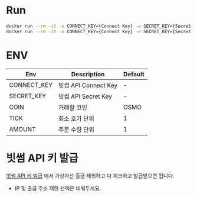 # Run

```bash
docker run --rm -it -e CONNECT_KEY={Connect Key} -e SECRET_KEY={Secret key} jjangg96/bithumb-bot:latest
docker run --rm -it -e CONNECT_KEY={Connect Key} -e SECRET_KEY={Secret key} -e COIN=OSMO -e TICK=1 -e AMOUNT=1 jjangg96/bithumb-bot:latest
```

# ENV

| Env         | Description        | Default |
|-------------|--------------------|---------|
| CONNECT_KEY | 빗썸 API Connect Key | -       |
| SECRET_KEY  | 빗썸 API Secret Key  | -       |
| COIN        | 거래할 코인             | OSMO    |
| TICK        | 최소 호가 단위           | 1       |
| AMOUNT      | 주문 수량 단위           | 1       |

# 빗썸 API 키 발급

[빗썸 API 키 발급](https://www.bithumb.com/react/api-support/management-api) 에서 가상자산 출금 제외하고 다 체크하고 발급받으면 됩니다.

* IP 및 출금 주소 제한 선택은 비워두세요.
